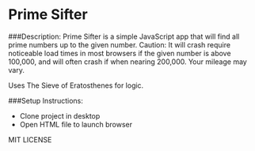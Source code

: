 # Prime Sifter

###Description:
Prime Sifter is a simple JavaScript app that will find all prime numbers up to the given number. Caution: It will crash require noticeable load times in most browsers if the given number is above 100,000, and will often crash if when nearing 200,000. Your mileage may vary.

Uses The Sieve of Eratosthenes for logic.

###Setup Instructions:

- Clone project in desktop
- Open HTML file to launch browser

MIT LICENSE
